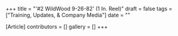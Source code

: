 +++
title = "'#2 WildWood 9-26-82' (1 In. Reel)"
draft = false
tags = ["Training, Updates, & Company Media"]
date = ""

[Article]
contributors = []
gallery = []
+++